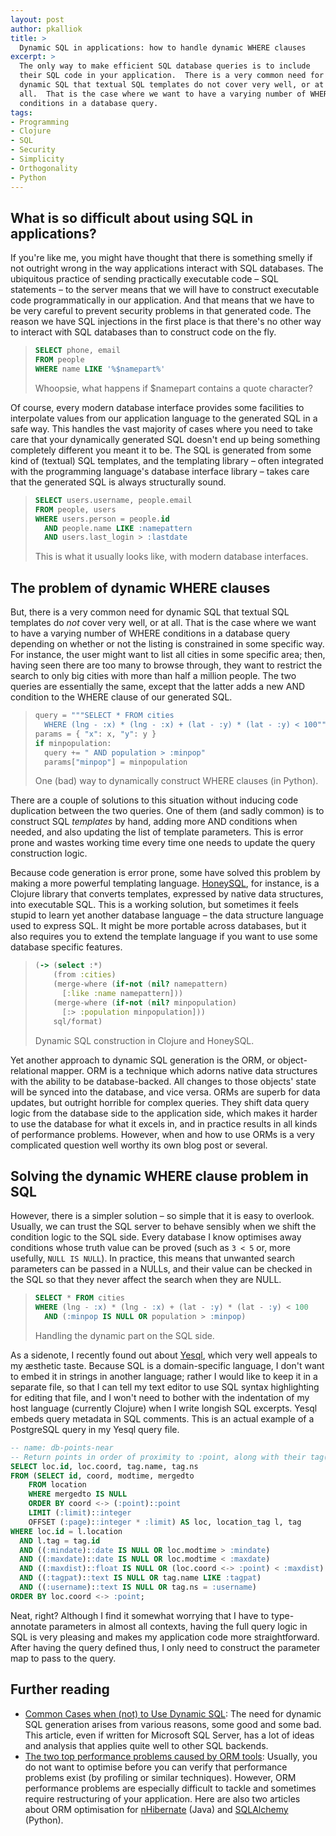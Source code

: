 ```yaml
---
layout: post
author: pkalliok
title: >
  Dynamic SQL in applications: how to handle dynamic WHERE clauses
excerpt: >
  The only way to make efficient SQL database queries is to include
  their SQL code in your application.  There is a very common need for
  dynamic SQL that textual SQL templates do not cover very well, or at
  all.  That is the case where we want to have a varying number of WHERE
  conditions in a database query.
tags:
- Programming
- Clojure
- SQL
- Security
- Simplicity
- Orthogonality
- Python
---
```


## What is so difficult about using SQL in applications?

If you're like me, you might have thought that there is something smelly
if not outright wrong in the way applications interact with SQL
databases.  The ubiquitous practice of sending practically executable
code &ndash; SQL statements &ndash; to the server means that we will
have to construct executable code programmatically in our application.
And that means that we have to be very careful to prevent security
problems in that generated code.  The reason we have SQL injections in
the first place is that there's no other way to interact with SQL
databases than to construct code on the fly.

> ```sql
> SELECT phone, email
> FROM people
> WHERE name LIKE '%$namepart%'
> ```
> Whoopsie, what happens if $namepart contains a quote character?

Of course, every modern database interface provides some facilities to
interpolate values from our application language to the generated SQL in
a safe way.  This handles the vast majority of cases where you need to
take care that your dynamically generated SQL doesn't end up being
something completely different you meant it to be.  The SQL is generated
from some kind of (textual) SQL templates, and the templating library
&ndash; often integrated with the programming language's database
interface library &ndash; takes care that the generated SQL is always
structurally sound.

> ```sql
> SELECT users.username, people.email
> FROM people, users
> WHERE users.person = people.id
>   AND people.name LIKE :namepattern
>   AND users.last_login > :lastdate
> ```
> This is what it usually looks like, with modern database interfaces.

## The problem of dynamic WHERE clauses

But, there is a very common need for dynamic SQL that textual SQL
templates do *not* cover very well, or at all.  That is the case where
we want to have a varying number of WHERE conditions in a database query
depending on whether or not the listing is constrained in some specific
way.  For instance, the user might want to list all cities in some specific
area; then, having seen there are too many to browse through, they want
to restrict the search to only big cities with more than half a million
people.  The two queries are essentially the same, except that the
latter adds a new AND condition to the WHERE clause of our generated
SQL.

> ```python
> query = """SELECT * FROM cities
> 	WHERE (lng - :x) * (lng - :x) + (lat - :y) * (lat - :y) < 100"""
> params = { "x": x, "y": y }
> if minpopulation:
>   query += " AND population > :minpop"
>   params["minpop"] = minpopulation
> ```
> One (bad) way to dynamically construct WHERE clauses (in Python).

There are a couple of solutions to this situation without inducing code
duplication between the two queries.  One of them (and sadly common) is
to construct SQL *templates* by hand, adding more AND conditions when
needed, and also updating the list of template parameters.  This is
error prone and wastes working time every time one needs to update the
query construction logic.

Because code generation is error prone, some have solved this problem by
making a more powerful templating language.
[HoneySQL](https://github.com/jkk/honeysql), for instance, is a Clojure
library that converts templates, expressed by native data structures,
into executable SQL.  This is a working solution, but sometimes it feels
stupid to learn yet another database language &ndash; the data structure
language used to express SQL.  It might be more portable across
databases, but it also requires you to extend the template language if
you want to use some database specific features.

> ```clojure
> (-> (select :*)
>     (from :cities)
>     (merge-where (if-not (nil? namepattern)
>       [:like :name namepattern]))
>     (merge-where (if-not (nil? minpopulation)
>       [:> :population minpopulation]))
>     sql/format)
> ```
> Dynamic SQL construction in Clojure and HoneySQL.

Yet another approach to dynamic SQL generation is the ORM, or
object-relational mapper.  ORM is a technique which adorns native data
structures with the ability to be database-backed.  All changes to those
objects' state will be synced into the database, and vice versa.  ORMs
are superb for data updates, but outright horrible for complex queries.
They shift data query logic from the database side to the application
side, which makes it harder to use the database for what it excels in,
and in practice results in all kinds of performance problems.  However,
when and how to use ORMs is a very complicated question well worthy its
own blog post or several.

## Solving the dynamic WHERE clause problem in SQL

However, there is a simpler solution &ndash; so simple that it is easy
to overlook.  Usually, we can trust the SQL server to behave sensibly
when we shift the condition logic to the SQL side.  Every database I
know optimises away conditions whose truth value can be proved (such as
``3 < 5`` or, more usefully, ``NULL IS NULL``).  In practice, this means
that unwanted search parameters can be passed in a NULLs, and their
value can be checked in the SQL so that they never affect the search
when they are NULL.

> ```sql
> SELECT * FROM cities
> WHERE (lng - :x) * (lng - :x) + (lat - :y) * (lat - :y) < 100
>   AND (:minpop IS NULL OR population > :minpop)
> ```
> Handling the dynamic part on the SQL side.

As a sidenote, I recently found out about
[Yesql](https://github.com/krisajenkins/yesql), which very well appeals
to my &aelig;sthetic taste.  Because SQL is a domain-specific language,
I don't want to embed it in strings in another language; rather I would
like to keep it in a separate file, so that I can tell my text editor to
use SQL syntax highlighting for editing that file, and I won't need to
bother with the indentation of my host language (currently Clojure) when
I write longish SQL excerpts.  Yesql embeds query metadata in SQL
comments.  This is an actual example of a PostgreSQL query in my Yesql
query file.

```sql
-- name: db-points-near
-- Return points in order of proximity to :point, along with their tag(s).
SELECT loc.id, loc.coord, tag.name, tag.ns
FROM (SELECT id, coord, modtime, mergedto
	FROM location
	WHERE mergedto IS NULL
	ORDER BY coord <-> (:point)::point
	LIMIT (:limit)::integer
	OFFSET (:page)::integer * :limit) AS loc, location_tag l, tag
WHERE loc.id = l.location
  AND l.tag = tag.id
  AND ((:mindate)::date IS NULL OR loc.modtime > :mindate)
  AND ((:maxdate)::date IS NULL OR loc.modtime < :maxdate)
  AND ((:maxdist)::float IS NULL OR (loc.coord <-> :point) < :maxdist)
  AND ((:tagpat)::text IS NULL OR tag.name LIKE :tagpat)
  AND ((:username)::text IS NULL OR tag.ns = :username)
ORDER BY loc.coord <-> :point;
```

Neat, right?  Although I find it somewhat worrying that I have to
type-annotate parameters in almost all contexts, having the full query
logic in SQL is very pleasing and makes my application code more
straightforward.  After having the query defined thus, I only need to
construct the parameter map to pass to the query.

## Further reading

- [Common Cases when (not) to Use Dynamic
  SQL](http://www.sommarskog.se/dynamic_sql.html#Common_cases): The need
  for dynamic SQL generation arises from various reasons, some good and
  some bad.  This article, even if written for Microsoft SQL Server, has
  a lot of ideas and analysis that applies quite well to other SQL
  backends.
- [The two top performance problems caused by ORM
  tools](http://use-the-index-luke.com/blog/2013-04/the-two-top-performance-problems-caused-by-ORM-tools):
  Usually, you do not want to optimise before you can verify that
  performance problems exist (by profiling or similar techniques).
  However, ORM performance problems are especially difficult to tackle
  and sometimes require restructuring of your application.  Here are
  also two articles about ORM optimisation for
  [nHibernate](http://geekswithblogs.net/Optikal/archive/2013/03/10/152371.aspx)
  (Java) and
  [SQLAlchemy](https://pythonguy.wordpress.com/2011/08/17/sqlalchemy-tips-performance/)
  (Python).

